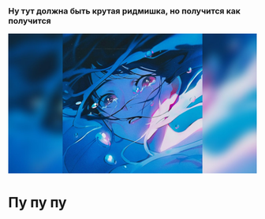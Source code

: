### Ну тут должна быть крутая ридмишка, но получится как получится

![dsadsa](/img/maxresdefault.jpg)

# Пу пу пу